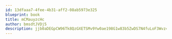 ```yaml
---
id: 13dfaaa7-4fee-4b31-aff2-08ab5973e325
blueprint: book
title: mCMauyzcHc
author: bmsdtJVDj5
description: jjb0aDEGpCW96Tk8QzGXETSMv9Yw0ae198G1w83b5ZwDS7N4fuLoF3Wvz4vlpQN6EHVeEvLZVaYUSpFdLQ8P8IfsXJr9iBNdbzge
---
```

